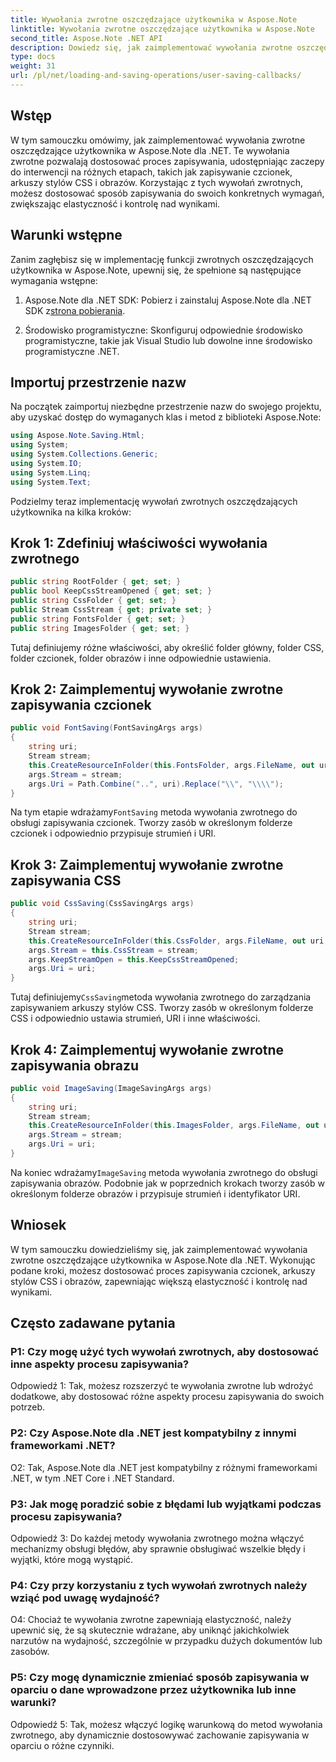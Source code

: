 ```yaml
---
title: Wywołania zwrotne oszczędzające użytkownika w Aspose.Note
linktitle: Wywołania zwrotne oszczędzające użytkownika w Aspose.Note
second_title: Aspose.Note .NET API
description: Dowiedz się, jak zaimplementować wywołania zwrotne oszczędzające użytkownika w Aspose.Note dla .NET, aby dostosować zapisywanie czcionek, CSS i obrazów.
type: docs
weight: 31
url: /pl/net/loading-and-saving-operations/user-saving-callbacks/
---
```

## Wstęp

W tym samouczku omówimy, jak zaimplementować wywołania zwrotne oszczędzające użytkownika w Aspose.Note dla .NET. Te wywołania zwrotne pozwalają dostosować proces zapisywania, udostępniając zaczepy do interwencji na różnych etapach, takich jak zapisywanie czcionek, arkuszy stylów CSS i obrazów. Korzystając z tych wywołań zwrotnych, możesz dostosować sposób zapisywania do swoich konkretnych wymagań, zwiększając elastyczność i kontrolę nad wynikami.

## Warunki wstępne

Zanim zagłębisz się w implementację funkcji zwrotnych oszczędzających użytkownika w Aspose.Note, upewnij się, że spełnione są następujące wymagania wstępne:

1.  Aspose.Note dla .NET SDK: Pobierz i zainstaluj Aspose.Note dla .NET SDK z[strona pobierania](https://releases.aspose.com/note/net/).
   
2. Środowisko programistyczne: Skonfiguruj odpowiednie środowisko programistyczne, takie jak Visual Studio lub dowolne inne środowisko programistyczne .NET.

## Importuj przestrzenie nazw

Na początek zaimportuj niezbędne przestrzenie nazw do swojego projektu, aby uzyskać dostęp do wymaganych klas i metod z biblioteki Aspose.Note:

```csharp
using Aspose.Note.Saving.Html;
using System;
using System.Collections.Generic;
using System.IO;
using System.Linq;
using System.Text;
```

Podzielmy teraz implementację wywołań zwrotnych oszczędzających użytkownika na kilka kroków:

## Krok 1: Zdefiniuj właściwości wywołania zwrotnego

```csharp
public string RootFolder { get; set; }
public bool KeepCssStreamOpened { get; set; }
public string CssFolder { get; set; }
public Stream CssStream { get; private set; }
public string FontsFolder { get; set; }
public string ImagesFolder { get; set; }
```

Tutaj definiujemy różne właściwości, aby określić folder główny, folder CSS, folder czcionek, folder obrazów i inne odpowiednie ustawienia.

## Krok 2: Zaimplementuj wywołanie zwrotne zapisywania czcionek

```csharp
public void FontSaving(FontSavingArgs args)
{
    string uri;
    Stream stream;
    this.CreateResourceInFolder(this.FontsFolder, args.FileName, out uri, out stream);
    args.Stream = stream;
    args.Uri = Path.Combine("..", uri).Replace("\\", "\\\\");
}
```

 Na tym etapie wdrażamy`FontSaving` metoda wywołania zwrotnego do obsługi zapisywania czcionek. Tworzy zasób w określonym folderze czcionek i odpowiednio przypisuje strumień i URI.

## Krok 3: Zaimplementuj wywołanie zwrotne zapisywania CSS

```csharp
public void CssSaving(CssSavingArgs args)
{
    string uri;
    Stream stream;
    this.CreateResourceInFolder(this.CssFolder, args.FileName, out uri, out stream);
    args.Stream = this.CssStream = stream;
    args.KeepStreamOpen = this.KeepCssStreamOpened;
    args.Uri = uri;
}
```

 Tutaj definiujemy`CssSaving`metoda wywołania zwrotnego do zarządzania zapisywaniem arkuszy stylów CSS. Tworzy zasób w określonym folderze CSS i odpowiednio ustawia strumień, URI i inne właściwości.

## Krok 4: Zaimplementuj wywołanie zwrotne zapisywania obrazu

```csharp
public void ImageSaving(ImageSavingArgs args)
{
    string uri;
    Stream stream;
    this.CreateResourceInFolder(this.ImagesFolder, args.FileName, out uri, out stream);
    args.Stream = stream;
    args.Uri = uri;
}
```

 Na koniec wdrażamy`ImageSaving` metoda wywołania zwrotnego do obsługi zapisywania obrazów. Podobnie jak w poprzednich krokach tworzy zasób w określonym folderze obrazów i przypisuje strumień i identyfikator URI.

## Wniosek

W tym samouczku dowiedzieliśmy się, jak zaimplementować wywołania zwrotne oszczędzające użytkownika w Aspose.Note dla .NET. Wykonując podane kroki, możesz dostosować proces zapisywania czcionek, arkuszy stylów CSS i obrazów, zapewniając większą elastyczność i kontrolę nad wynikami.

## Często zadawane pytania

### P1: Czy mogę użyć tych wywołań zwrotnych, aby dostosować inne aspekty procesu zapisywania?

Odpowiedź 1: Tak, możesz rozszerzyć te wywołania zwrotne lub wdrożyć dodatkowe, aby dostosować różne aspekty procesu zapisywania do swoich potrzeb.

### P2: Czy Aspose.Note dla .NET jest kompatybilny z innymi frameworkami .NET?

O2: Tak, Aspose.Note dla .NET jest kompatybilny z różnymi frameworkami .NET, w tym .NET Core i .NET Standard.

### P3: Jak mogę poradzić sobie z błędami lub wyjątkami podczas procesu zapisywania?

Odpowiedź 3: Do każdej metody wywołania zwrotnego można włączyć mechanizmy obsługi błędów, aby sprawnie obsługiwać wszelkie błędy i wyjątki, które mogą wystąpić.

### P4: Czy przy korzystaniu z tych wywołań zwrotnych należy wziąć pod uwagę wydajność?

O4: Chociaż te wywołania zwrotne zapewniają elastyczność, należy upewnić się, że są skutecznie wdrażane, aby uniknąć jakichkolwiek narzutów na wydajność, szczególnie w przypadku dużych dokumentów lub zasobów.

### P5: Czy mogę dynamicznie zmieniać sposób zapisywania w oparciu o dane wprowadzone przez użytkownika lub inne warunki?

Odpowiedź 5: Tak, możesz włączyć logikę warunkową do metod wywołania zwrotnego, aby dynamicznie dostosowywać zachowanie zapisywania w oparciu o różne czynniki.